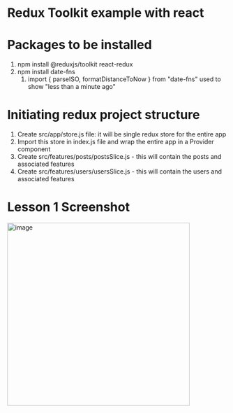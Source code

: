 # Redux Toolkit example with react

# Packages to be installed

1. npm install @reduxjs/toolkit react-redux
2. npm install date-fns
   1. import { parseISO, formatDistanceToNow } from "date-fns" used to show "less than a minute ago"

# Initiating redux project structure

1. Create src/app/store.js file: it will be single redux store for the entire app
2. Import this store in index.js file and wrap the entire app in a Provider component
3. Create src/features/posts/postsSlice.js - this will contain the posts and associated features
4. Create src/features/users/usersSlice.js - this will contain the users and associated features

# Lesson 1 Screenshot

<img width="418" alt="image" src="https://user-images.githubusercontent.com/1153078/186733688-3128415b-816b-4444-8961-9bad04351d20.png">
